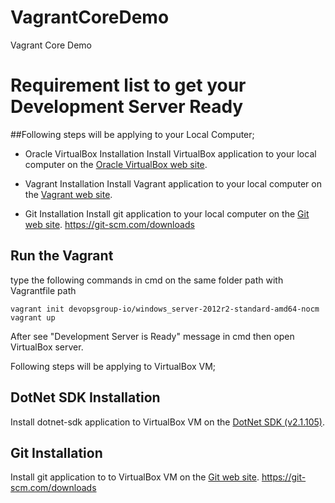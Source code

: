 # VagrantCoreDemo
Vagrant Core Demo

# Requirement list to get your Development Server Ready

##Following steps will be applying to your Local Computer;
* Oracle VirtualBox Installation
Install VirtualBox application to your local computer on the [Oracle VirtualBox web site](https://www.virtualbox.org/wiki/Downloads).

* Vagrant Installation
Install Vagrant application to your local computer on the [Vagrant web site](https://www.vagrantup.com/downloads.html).

* Git Installation
Install git application to your local computer on the [Git web site](https://www.vagrantup.com/downloads.html).
https://git-scm.com/downloads

## Run the Vagrant

type the following commands in cmd on the same folder path with Vagrantfile path 
```
vagrant init devopsgroup-io/windows_server-2012r2-standard-amd64-nocm
vagrant up
```

After see "Development Server is Ready" message in cmd then open VirtualBox server.

Following steps will be applying to VirtualBox VM;

## DotNet SDK Installation
Install dotnet-sdk application to VirtualBox VM on the [DotNet SDK (v2.1.105)](https://www.microsoft.com/net/download/thank-you/dotnet-sdk-2.1.105-windows-x64-installer).

## Git Installation
Install git application to to VirtualBox VM on the [Git web site](https://www.vagrantup.com/downloads.html).
https://git-scm.com/downloads

